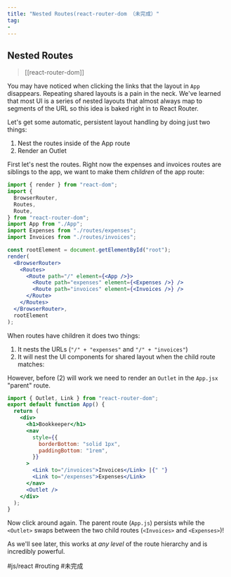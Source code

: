 ```yaml
---
title: "Nested Routes(react-router-dom （未完成）"
tag: 
- 
---
```

## Nested Routes
>[[react-router-dom]]

You may have noticed when clicking the links that the layout in `App` disappears. Repeating shared layouts is a pain in the neck. We've learned that most UI is a series of nested layouts that almost always map to segments of the URL so this idea is baked right in to React Router.

Let's get some automatic, persistent layout handling by doing just two things:

1.  Nest the routes inside of the App route
2.  Render an Outlet

First let's nest the routes. Right now the expenses and invoices routes are siblings to the app, we want to make them _children_ of the app route:
```jsx
import { render } from "react-dom";
import {
  BrowserRouter,
  Routes,
  Route,
} from "react-router-dom";
import App from "./App";
import Expenses from "./routes/expenses";
import Invoices from "./routes/invoices";

const rootElement = document.getElementById("root");
render(
  <BrowserRouter>
    <Routes>
      <Route path="/" element={<App />}>
        <Route path="expenses" element={<Expenses />} />
        <Route path="invoices" element={<Invoices />} />
      </Route>
    </Routes>
  </BrowserRouter>,
  rootElement
);
```
When routes have children it does two things:

1.  It nests the URLs (`"/" + "expenses"` and `"/" + "invoices"`)
2.  It will nest the UI components for shared layout when the child route matches:

However, before (2) will work we need to render an `Outlet` in the `App.jsx` "parent" route.

```jsx
import { Outlet, Link } from "react-router-dom";
export default function App() {
  return (
    <div>
      <h1>Bookkeeper</h1>
      <nav
        style={{
          borderBottom: "solid 1px",
          paddingBottom: "1rem",
        }}
      >
        <Link to="/invoices">Invoices</Link> |{" "}
        <Link to="/expenses">Expenses</Link>
      </nav>
      <Outlet />
    </div>
  );
}
```
Now click around again. The parent route (`App.js`) persists while the `<Outlet>` swaps between the two child routes (`<Invoices>` and `<Expenses>`)!

As we'll see later, this works at _any level_ of the route hierarchy and is incredibly powerful.


#js/react #routing #未完成 